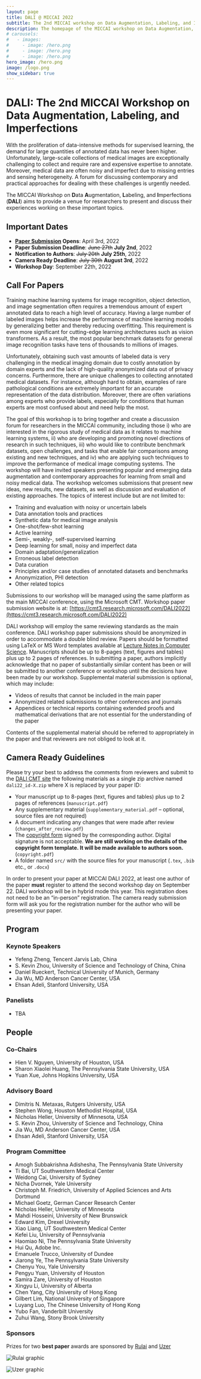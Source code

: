 ```yaml
---
layout: page
title: DALI @ MICCAI 2022
subtitle: The 2nd MICCAI workshop on Data Augmentation, Labeling, and Imperfections
description: The homepage of the MICCAI workshop on Data Augmentation, Labeling, and Imperfections
# carousels:
#   - images: 
#     - image: /hero.png
#     - image: /hero.png
#     - image: /hero.png
hero_image: /hero.png
image: /logo.png
show_sidebar: true
---
```

<!-- {% include carousel.html height="50" unit="%" duration="7" number="1" %} -->

# DALI: The 2nd MICCAI Workshop on Data Augmentation, Labeling, and Imperfections

With the proliferation of data-intensive methods for supervised learning, the demand for large quantities of annotated data has never been higher. Unfortunately, large-scale collections of medical images are exceptionally challenging to collect and require rare and expensive expertise to annotate. Moreover, medical data are often noisy and imperfect due to missing entries and sensing heterogeneity. A forum for discussing contemporary and practical approaches for dealing with these challenges is urgently needed.

The MICCAI Workshop on **D**ata **A**ugmentation, **L**abeling, and **I**mperfections (**DALI**) aims to provide a venue for researchers to present and discuss their experiences working on these important topics.

## Important Dates

- **[Paper Submission](https://cmt3.research.microsoft.com/DALI2022) Opens**: April 3rd, 2022
- **Paper Submission Deadline**: ~~June 27th~~ **July 2nd**, 2022
- **Notification to Authors**: ~~July 20th~~ **July 25th**, 2022
- **Camera Ready Deadline**: ~~July 30th~~ **August 3rd**, 2022
- **Workshop Day**: September 22th, 2022

## Call For Papers

Training machine learning systems for image recognition, object detection, and image segmentation often requires a tremendous amount of expert annotated data to reach a high level of accuracy. Having a large number of labeled images helps increase the performance of machine learning models by generalizing better and thereby reducing overfitting. This requirement is even more significant for cutting-edge learning architectures such as vision transformers. As a result, the most popular benchmark datasets for general image recognition tasks have tens of thousands to millions of images.

Unfortunately, obtaining such vast amounts of labeled data is very challenging in the medical imaging domain due to costly annotation by domain experts and the lack of high-quality anonymized data out of privacy concerns. Furthermore, there are unique challenges to collecting annotated medical datasets. For instance, although hard to obtain, examples of rare pathological conditions are extremely important for an accurate representation of the data distribution. Moreover, there are often variations among experts who provide labels, especially for conditions that human experts are most confused about and need help the most.

The goal of this workshop is to bring together and create a discussion forum for researchers in the MICCAI community, including those
i) who are interested in the rigorous study of medical data as it relates to machine learning systems,
ii) who are developing and promoting novel directions of research in such techniques,
iii) who would like to contribute benchmark datasets, open challenges, and tasks that enable fair comparisons among existing and new techniques, and
iv) who are applying such techniques to improve the performance of medical image computing systems.
The workshop will have invited speakers presenting popular and emerging data augmentation and contemporary approaches for learning from small and noisy medical data. The workshop welcomes submissions that present new ideas, new results, new datasets, as well as discussion and evaluation of existing approaches. The topics of interest include but are not limited to:

- Training and evaluation with noisy or uncertain labels
- Data annotation tools and practices
- Synthetic data for medical image analysis
- One-shot/few-shot learning
- Active learning
- Semi-, weakly-, self-supervised learning
- Deep learning for small, noisy and imperfect data
- Domain adaptation/generalization
- Erroneous label detection
- Data curation
- Principles and/or case studies of annotated datasets and benchmarks
- Anonymization, PHI detection
- Other related topics

Submissions to our workshop will be managed using the same platform as the main MICCAI conference, using the Microsoft CMT. Workshop paper submission website is at: [https://cmt3.research.microsoft.com/DALI2022](https://cmt3.research.microsoft.com/DALI2022)

DALI workshop will employ the same reviewing standards as the main conference. DALI workshop paper submissions should be anonymized in order to accommodate a double blind review. Papers should be formatted using LaTeX or MS Word templates available at [Lecture Notes in Computer Science](https://www.springer.com/gp/computer-science/lncs/conference-proceedings-guidelines). Manuscripts should be up to 8-pages (text, figures and tables) plus up to 2 pages of references. In submitting a paper, authors implicitly acknowledge that no paper of substantially similar content has been or will be submitted to another conference or workshop until the decisions have been made by our workshop. Supplemental material submission is optional, which may include:

- Videos of results that cannot be included in the main paper
- Anonymized related submissions to other conferences and journals
- Appendices or technical reports containing extended proofs and mathematical derivations that are not essential for the understanding of the paper

Contents of the supplemental material should be referred to appropriately in the paper and that reviewers are not obliged to look at it.

## Camera Ready Guidelines
Please try your best to address the comments from reviewers and submit to the [DALI CMT site](https://cmt3.research.microsoft.com/DALI2022) the following materials as a single zip archive named `dali22_id-X.zip` where X is replaced by your paper ID:

- Your manuscript up to 8-pages (text, figures and tables) plus up to 2 pages of references (`manuscript.pdf`)
- Any supplementary material (`supplementary_material.pdf` – optional, source files are not required)
- A document indicating any changes that were made after review (`changes_after_review.pdf`)
- The [copyright form](DALI22_SNCS_ProceedingsPaper_LTP_ST_SN_Switzerland.docx) signed by the corresponding author. Digital signature is not acceptable. **We are still working on the details of the copyright form template. It will be made available to authors soon.** (`copyright.pdf`)
- A folder named `src/` with the source files for your manuscript (`.tex`, `.bib` etc., or `.docx`)

In order to present your paper at MICCAI DALI 2022, at least one author of the paper **must** register to attend the second workshop day on September 22. DALI workshop will be in hybrid mode this year. This registration does not need to be an “in-person” registration. The camera ready submission form will ask you for the registration number for the author who will be presenting your paper.

## Program

### Keynote Speakers
- Yefeng Zheng, Tencent Jarvis Lab, China
- S. Kevin Zhou, University of Science and Technology of China, China
- Daniel Rueckert, Technical University of Munich, Germany
- Jia Wu, MD Anderson Cancer Center, USA
- Ehsan Adeli, Stanford University, USA

### Panelists
- TBA

## People

### Co-Chairs

- Hien V. Nguyen, University of Houston, USA
- Sharon Xiaolei Huang, The Pennsylvania State University, USA
- Yuan Xue, Johns Hopkins University, USA

<!-- ### Editorial Chairs -->

<!-- ### Award Committee -->
<!-- - Dimitris N. Metaxas, Rutgers University, USA -->

### Advisory Board
- Dimitris N. Metaxas, Rutgers University, USA
- Stephen Wong, Houston Methodist Hospital, USA
- Nicholas Heller, University of Minnesota, USA
- S. Kevin Zhou, University of Science and Technology, China
- Jia Wu, MD Anderson Cancer Center, USA
- Ehsan Adeli, Stanford University, USA

### Program Committee

- Amogh Subbakrishna Adishesha, The Pennsylvania State University
- Ti Bai, UT Southwestern Medical Center
- Weidong Cai, University of Sydney
- Nicha Dvornek, Yale University
- Christoph M. Friedrich, University of Applied Sciences and Arts Dortmund
- Michael Goetz, German Cancer Research Center
- Nicholas Heller, University of Minnesota
- Mahdi Hosseini, University of New Brunswick
- Edward Kim, Drexel University
- Xiao Liang, UT Southwestern Medical Center
- Kefei Liu,  University of Pennsylvania
- Haomiao Ni, The Pennsylvania State University
- Hui Qu, Adobe Inc.
- Emanuele Trucco, University of Dundee
- Jiarong Ye, The Pennsylvania State University
- Chenyu You, Yale University
- Pengyu Yuan, University of Houston
- Samira Zare, University of Houston
- Xingyu Li, University of Alberta
- Chen Yang, City University of Hong Kong
- Gilbert Lim, National University of Singapore
- Luyang Luo, The Chinese University of Hong Kong
- Yubo Fan, Vanderbilt University
- Zuhui Wang, Stony Brook University


### Sponsors

Prizes for two **best paper** awards are sponsored by [Rulai](https://rul.ai/) and [Uzer](http://www.uzerhn.com/)

![Rulai graphic](rulai_logo.png)

![Uzer graphic](uzer_logo.jpg)

<!--[Histosonics graphic](https://histosonics.com/wp-content/uploads/2020/03/histosonics_ogimage.jpg) -->
